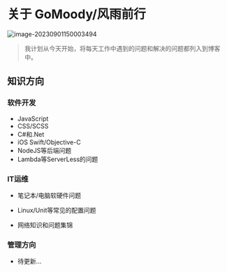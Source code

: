 # 关于 GoMoody/风雨前行


![image-20230901150003494](https://yingsongxue.github.io/static/img/2023/upgit_20230901_1693551603.png)

>  我计划从今天开始，将每天工作中遇到的问题和解决的问题都列入到博客中。

## 知识方向

### 软件开发

* JavaScript
* CSS/SCSS
* C#和.Net
* iOS Swift/Objective-C
* NodeJS等后端问题
* Lambda等ServerLess的问题

### IT运维

* 笔记本/电脑软硬件问题

* Linux/Unit等常见的配置问题

* 网络知识和问题集锦


### 管理方向

* 待更新…


